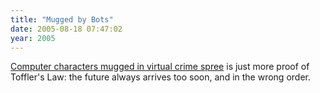 ```yaml
---
title: "Mugged by Bots"
date: 2005-08-18 07:47:02
year: 2005
---
```

<p><a href="http://www.newscientist.com/article.ns?id=dn7865&amp;feedId=online-news_rss20">Computer characters mugged in virtual crime spree</a> is just more proof of Toffler's Law: the future always arrives too soon, and in the wrong order.</p>
